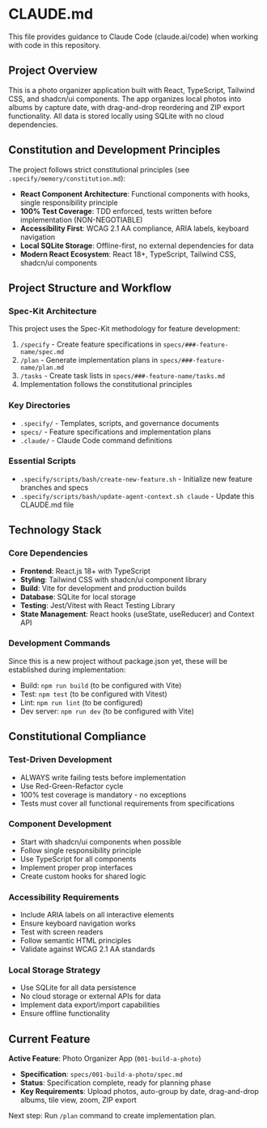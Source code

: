 # CLAUDE.md

This file provides guidance to Claude Code (claude.ai/code) when working with code in this repository.

## Project Overview

This is a photo organizer application built with React, TypeScript, Tailwind CSS, and shadcn/ui components. The app organizes local photos into albums by capture date, with drag-and-drop reordering and ZIP export functionality. All data is stored locally using SQLite with no cloud dependencies.

## Constitution and Development Principles

The project follows strict constitutional principles (see `.specify/memory/constitution.md`):

- **React Component Architecture**: Functional components with hooks, single responsibility principle
- **100% Test Coverage**: TDD enforced, tests written before implementation (NON-NEGOTIABLE)
- **Accessibility First**: WCAG 2.1 AA compliance, ARIA labels, keyboard navigation
- **Local SQLite Storage**: Offline-first, no external dependencies for data
- **Modern React Ecosystem**: React 18+, TypeScript, Tailwind CSS, shadcn/ui components

## Project Structure and Workflow

### Spec-Kit Architecture
This project uses the Spec-Kit methodology for feature development:

1. `/specify` - Create feature specifications in `specs/###-feature-name/spec.md`
2. `/plan` - Generate implementation plans in `specs/###-feature-name/plan.md`
3. `/tasks` - Create task lists in `specs/###-feature-name/tasks.md`
4. Implementation follows the constitutional principles

### Key Directories
- `.specify/` - Templates, scripts, and governance documents
- `specs/` - Feature specifications and implementation plans
- `.claude/` - Claude Code command definitions

### Essential Scripts
- `.specify/scripts/bash/create-new-feature.sh` - Initialize new feature branches and specs
- `.specify/scripts/bash/update-agent-context.sh claude` - Update this CLAUDE.md file

## Technology Stack

### Core Dependencies
- **Frontend**: React.js 18+ with TypeScript
- **Styling**: Tailwind CSS with shadcn/ui component library
- **Build**: Vite for development and production builds
- **Database**: SQLite for local storage
- **Testing**: Jest/Vitest with React Testing Library
- **State Management**: React hooks (useState, useReducer) and Context API

### Development Commands
Since this is a new project without package.json yet, these will be established during implementation:
- Build: `npm run build` (to be configured with Vite)
- Test: `npm test` (to be configured with Vitest)
- Lint: `npm run lint` (to be configured)
- Dev server: `npm run dev` (to be configured with Vite)

## Constitutional Compliance

### Test-Driven Development
- ALWAYS write failing tests before implementation
- Use Red-Green-Refactor cycle
- 100% test coverage is mandatory - no exceptions
- Tests must cover all functional requirements from specifications

### Component Development
- Start with shadcn/ui components when possible
- Follow single responsibility principle
- Use TypeScript for all components
- Implement proper prop interfaces
- Create custom hooks for shared logic

### Accessibility Requirements
- Include ARIA labels on all interactive elements
- Ensure keyboard navigation works
- Test with screen readers
- Follow semantic HTML principles
- Validate against WCAG 2.1 AA standards

### Local Storage Strategy
- Use SQLite for all data persistence
- No cloud storage or external APIs for data
- Implement data export/import capabilities
- Ensure offline functionality

## Current Feature

**Active Feature**: Photo Organizer App (`001-build-a-photo`)
- **Specification**: `specs/001-build-a-photo/spec.md`
- **Status**: Specification complete, ready for planning phase
- **Key Requirements**: Upload photos, auto-group by date, drag-and-drop albums, tile view, zoom, ZIP export

Next step: Run `/plan` command to create implementation plan.